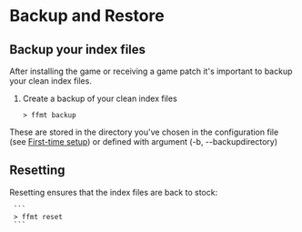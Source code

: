 # Backup and Restore
## Backup your index files

After installing the game or receiving a game patch it's important to backup your clean index files.

1. Create a backup of your clean index files

	```
	> ffmt backup
	```

These are stored in the directory you've chosen in the configuration file (see [First-time setup](userguide/quickstart/setup)) or defined with argument (-b, --backupdirectory)



## Resetting

Resetting ensures that the index files are back to stock:
 
     ```
     > ffmt reset
     ```
